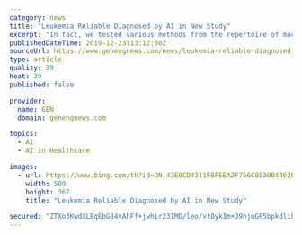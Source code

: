 ```yaml
---
category: news
title: "Leukemia Reliable Diagnosed by AI in New Study"
excerpt: "In fact, we tested various methods from the repertoire of machine learning and artificial intelligence. There was actually one ... the diagnosis would then happen earlier than it does now, and therapy could start earlier,” Schultze concluded."
publishedDateTime: 2019-12-23T13:12:00Z
sourceUrl: https://www.genengnews.com/news/leukemia-reliable-diagnosed-by-ai-in-new-study/
type: article
quality: 39
heat: 39
published: false

provider:
  name: GEN
  domain: genengnews.com

topics:
  - AI
  - AI in Healthcare

images:
  - url: https://www.bing.com/th?id=ON.43E0CD4311F8FEEA2F756C0530B4462E
    width: 500
    height: 367
    title: "Leukemia Reliable Diagnosed by AI in New Study"

secured: "ZTXo3KwdXLEqEbG84vAhFf+jwhir23IMD/leo/vtOykIm+J9hjuGP5bpkdlihh+TY7NFodRhH1817ub8ZpB6xcT8YlsSoPfHMLATKRoPo0LKnrLSuWC2jdQyx2iBsw0Xn4sMlXYeF4kEP9U8iJu9HQUZCvy0fKD5QJQT8x97OiWHnUmvcXgrhtdqBqErIAoy/eckirZz56w3IBgq/0OP6kEruVqGKT1m07U7j4o3kIvHH5rBUPJSRx0lKuaz23LgVs/WjlTEdAb4jLP1e/rDtA==;Pmi3sRj3Ma78WFe/asTymQ=="
---
```


